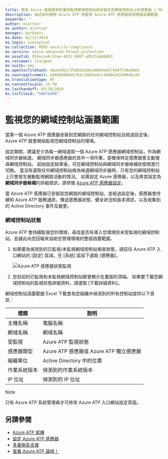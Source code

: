 ```yaml
---
title: 使用 Azure 進階威脅防護來監視網域控制站與安裝在您網域控制站上的感應器 | Microsoft Docs
description: 描述如何使用 Azure ATP 來監視 Azure ATP 感應器和感應器涵蓋範圍
keywords: ''
author: mlottner
ms.author: mlottner
manager: barbkess
ms.date: 02/13/2019
ms.topic: conceptual
ms.collection: M365-security-compliance
ms.service: azure-advanced-threat-protection
ms.assetid: 92decce8-b3ae-4d32-8407-a95314a66863
ms.reviewer: itargoet
ms.suite: ems
ms.openlocfilehash: 4bab4db1735d84a568e300bdeb57436f230edbb5
ms.sourcegitcommit: b468d9060eb784c16b64a9cc46dbe2d246046cdd
ms.translationtype: HT
ms.contentlocale: zh-TW
ms.lasthandoff: 03/30/2019
ms.locfileid: "58674294"
---
```

# <a name="monitoring-your-domain-controller-coverage"></a>監視您的網域控制站涵蓋範圍

當第一個 Azure ATP 感應器安裝到您網路的任何網域控制站且經過設定後，Azure ATP 就會開始監視您網域控制站的環境。 

設定期間，建議至少為每一網域選取一個 Azure ATP 感應器網域控制站，作為網域同步器候選。 網域同步器感應器的其中一項作業，是確保特定感應器會主動搜尋網域控制站。 起始設定結束後，可在網域控制站與網域同步器候補狀態間進行切換。 當沒有選取任何網域控制站做為候選網域同步器時，只有您的網域控制站上只會發生被動監視網路活動的情況。 如需設定 Azure 感應器，以及將其設定為**網域同步器候補**的詳細資訊，請參閱 [Azure ATP 感應器設定](install-atp-step5.md)。 

當 Azure ATP 感應器已安裝到您網路的網域控制站，並經過設定後，感應器會持續和 Azure ATP 服務通訊，傳送感應器狀態、健全狀況和版本資訊，以及收集到的 Active Directory 事件及變更。  

### <a name="domain-controller-status"></a>網域控制站狀態

Azure ATP 會持續監視您的環境，尋找是否有導入您環境但未受監視的網域控制站，且據此向您回報來協助您管理環境的整個涵蓋範圍。 

1. 如果要為偵測到的已監視/未監視網域控制站檢查狀態，請前往 Azure ATP 入口網站的 [設定] 區域，在 [系統] 區段下選取 [感應器]。
   
     ![Azure ATP 感應器狀態監視](media/atp-sensors-status-monitoring.png)

2. 您目前的已監視和未監視網域控制站都會顯示在畫面的頂端。 如果要下載您網域控制站的監視狀態詳細資料，請選取 [下載詳細資料]。 

網域控制站涵蓋範圍 Excel 下載會為您組織中偵測到的所有控制站提供以下資訊：

|標題|說明|
|----|----|
|主機名稱|電腦名稱|
|網域名稱|網域名稱|
|受監視|Azure ATP 監視狀態|
|感應器類型|Azure ATP 感應器或 Azure ATP 獨立感應器|
|組織單位|Active Directory 中的位置 |
|作業系統版本| 偵測到的作業系統版本|
|IP 位址|偵測到的 IP 位址| 


> [!NOTE]
> 只有 Azure ATP 系統管理員才可修改 Azure ATP 入口網站設定頁面。


## <a name="see-also"></a>另請參閱

- [Azure ATP 架構](atp-architecture.md)
- [設定 Azure ATP 感應器](install-atp-step5.md)
- [多重樹系支援](atp-multi-forest.md)
- [查看 Azure ATP 論壇！](https://aka.ms/azureatpcommunity)
